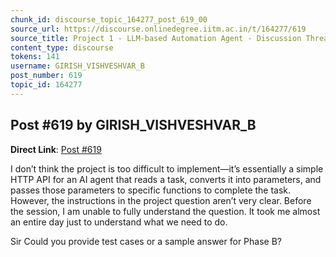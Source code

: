 ```yaml
---
chunk_id: discourse_topic_164277_post_619_00
source_url: https://discourse.onlinedegree.iitm.ac.in/t/164277/619
source_title: Project 1 - LLM-based Automation Agent - Discussion Thread [TDS Jan 2025]
content_type: discourse
tokens: 141
username: GIRISH_VISHVESHVAR_B
post_number: 619
topic_id: 164277
---
```


## Post #619 by GIRISH_VISHVESHVAR_B

**Direct Link**: [Post #619](https://discourse.onlinedegree.iitm.ac.in/t/164277/619)

I don’t think the project is too difficult to implement—it’s essentially a simple HTTP API for an AI agent that reads a task, converts it into parameters, and passes those parameters to specific functions to complete the task. However, the instructions in the project question aren’t very clear. Before the session, I am unable to fully understand the question. It took me almost an entire day just to understand what we need to do.

Sir Could you provide test cases or a sample answer for Phase B?
